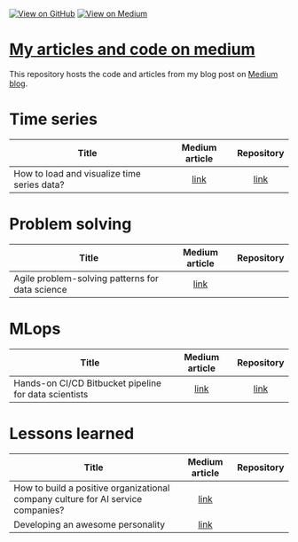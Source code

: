 [![View on GitHub](https://img.shields.io/badge/GitHub-View_on_GitHub-blue?logo=GitHub)](https://github.com/vvrahul11/blog_posts_code)  [![View on Medium](https://img.shields.io/badge/Medium-View%20on%20Medium-red?logo=medium)](https://biolactosil.medium.com/) 


# [My articles and code on medium](https://github.com/vvrahul11/blog_posts_code)

This repository hosts the code and articles from my blog post on [Medium blog](https://biolactosil.medium.com/). 

# Time series 

| Title        | Medium article           | Repository  |
| ------------- |:-------------:| :-----:|
| How to load and visualize time series data? | [link](https://biolactosil.medium.com/how-to-load-and-visualize-time-series-data-5d72cbf47901) | [link](https://github.com/vvrahul11/blog_posts_code/blob/main/timeseries/loading_preprocessing/loading_timeseries_data.ipynb) |


# Problem solving

| Title        | Medium article           | Repository  |
| ------------- |:-------------:| :-----:|
| Agile problem-solving patterns for data science | [link](https://biolactosil.medium.com/agile-problem-solving-patterns-for-data-science-5a0006a3ab12) 


# MLops 

| Title        | Medium article           | Repository  |
| ------------- |:-------------:| :-----:|
| Hands-on CI/CD Bitbucket pipeline for data scientists | [link](https://biolactosil.medium.com/hands-on-ci-cd-bitbucket-pipeline-for-data-scientists-edda130a0949) | [link](https://github.com/vvrahul11/blog_posts_code/tree/main/Devops) |


# Lessons learned

| Title        | Medium article           | Repository  |
| ------------- |:-------------:| :-----:|
| How to build a positive organizational company culture for AI service companies? | [link](https://biolactosil.medium.com/how-to-build-a-positive-organizational-company-culture-for-ai-service-companies-ceace7d28da7) |
| Developing an awesome personality | [link](https://biolactosil.medium.com/developing-an-awesome-personality-de0dcd813fa) |
